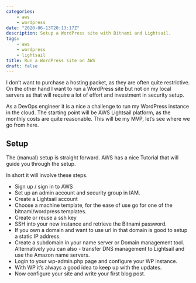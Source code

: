 ```yaml
---
categories:
    - aws
    - wordpress
date: "2020-06-13T20:13:17Z"
description: Setup a WordPress site with Bitnami and Lightsail.
tags:
    - aws
    - wordpress
    - lightsail
title: Run a WordPress site on AWS
draft: false
---
```


I don’t want to purchase a hosting packet, as they are often quite restrictive. On the other hand I want to run a WordPress site but not on my local servers as that will require a lot of effort and investment in security setup.

As a DevOps engineer it is a nice a challenge to run my WordPress instance in the cloud. The starting point will be AWS Lightsail platform, as the monthly costs are quite reasonable. This will be my MVP, let’s see where we go from here.

## Setup

The (manual) setup is straight forward. AWS has a nice Tutorial that will guide you through the setup.

In short it will involve these steps.

- Sign up / sign in to AWS
- Set up an admin account and security group in IAM.
- Create a Lightsail account
- Choose a machine template, for the ease of use go for one of the bitnami/wordpress templates.
- Create or reuse a ssh key
- SSH into your new instance and retrieve the Bitnami password.
- If you own a domain and want to use url in that domain is good to setup a static IP address.
- Create a subdomain in your name server or Domain management tool. Alternatively you can also - transfer DNS management to Lightsail and use the Amazon name servers.
- Login to your wp-admin.php page and configure your WP instance.
- With WP it’s always a good idea to keep up with the updates.
- Now configure your site and write your first blog post.